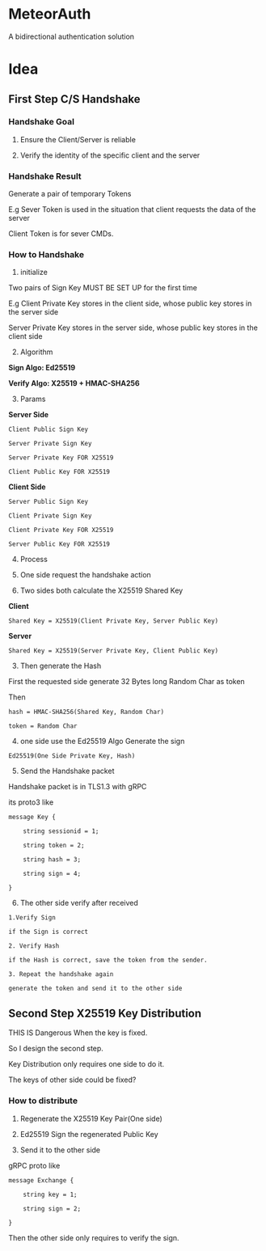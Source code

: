 # MeteorAuth
A bidirectional authentication solution


# Idea

## First Step C/S Handshake

### Handshake Goal

1. Ensure the Client/Server is reliable

2. Verify the identity of the specific client and the server

### Handshake Result

Generate a pair of temporary Tokens

E.g Sever Token is used in the situation that client requests the data of the server

Client Token is for sever CMDs.

### How to Handshake

1. initialize

Two pairs of Sign Key MUST BE SET UP for the first time

E.g Client Private Key stores in the client side, whose public key stores in the server side

Server Private Key stores in the server side, whose public key stores in the client side


2. Algorithm

**Sign Algo: Ed25519**

**Verify Algo: X25519 + HMAC-SHA256**

3. Params

**Server Side**

```
Client Public Sign Key

Server Private Sign Key

Server Private Key FOR X25519

Client Public Key FOR X25519

```

**Client Side**

```
Server Public Sign Key

Client Private Sign Key

Client Private Key FOR X25519

Server Public Key FOR X25519

```


4. Process

1. One side request the handshake action

2. Two sides both calculate the X25519 Shared Key

**Client**

```
Shared Key = X25519(Client Private Key, Server Public Key)
```


**Server**

```
Shared Key = X25519(Server Private Key, Client Public Key)
```

3. Then generate the Hash

First the requested side generate 32 Bytes long Random Char as token

Then 

```
hash = HMAC-SHA256(Shared Key, Random Char)

token = Random Char
```

4. one side use the Ed25519 Algo Generate the sign


```
Ed25519(One Side Private Key, Hash)
```

5. Send the Handshake packet

Handshake packet is in TLS1.3 with gRPC

its proto3 like

```
message Key {

    string sessionid = 1;
    
    string token = 2;
    
    string hash = 3;
    
    string sign = 4;
    
}

```

6. The other side verify after received

```
1.Verify Sign

if the Sign is correct

2. Verify Hash

if the Hash is correct, save the token from the sender.

3. Repeat the handshake again

generate the token and send it to the other side
```



## Second Step X25519 Key Distribution

THIS IS Dangerous When the key is fixed.

So I design the second step.

Key Distribution only requires one side to do it.

The keys of other side could be fixed?

### How to distribute


1. Regenerate the X25519 Key Pair(One side)

2. Ed25519 Sign the regenerated Public Key

3. Send it to the other side

gRPC proto like

```
message Exchange {

    string key = 1;
    
    string sign = 2;
    
}
```


Then the other side only requires to verify the sign.

